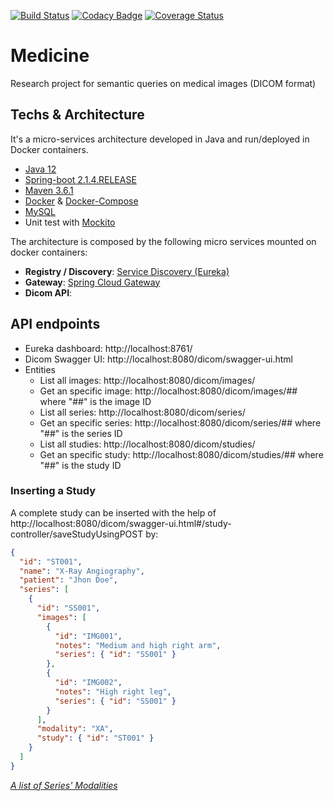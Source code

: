 [![Build Status](https://travis-ci.org/maguero/medicine.svg?branch=master)](https://travis-ci.org/maguero/medicine)
[![Codacy Badge](https://api.codacy.com/project/badge/Grade/bb2ada5ec1cf47a484480d68bd5afab7)](https://www.codacy.com/app/maguero/medicine?utm_source=github.com&amp;utm_medium=referral&amp;utm_content=maguero/medicine&amp;utm_campaign=Badge_Grade)
[![Coverage Status](https://coveralls.io/repos/github/maguero/medicine/badge.svg?branch=master)](https://coveralls.io/github/maguero/medicine?branch=master)
# Medicine
Research project for semantic queries on medical images (DICOM format)

## Techs & Architecture
It's a micro-services architecture developed in Java and run/deployed in Docker containers.
* [Java 12](https://openjdk.java.net/projects/jdk/12/)
* [Spring-boot 2.1.4.RELEASE](https://spring.io/guides/gs/spring-boot/)
* [Maven 3.6.1](https://maven.apache.org/docs/3.6.1/release-notes.html)
* [Docker](https://www.docker.com/) & [Docker-Compose](https://docs.docker.com/compose/)
* [MySQL](https://hub.docker.com/_/mysql)
* Unit test with [Mockito](https://site.mockito.org/)

The architecture is composed by the following micro services mounted on docker containers:
* **Registry / Discovery**: [Service Discovery (Eureka)](https://spring.io/guides/gs/service-registration-and-discovery/)
* **Gateway**: [Spring Cloud Gateway](https://spring.io/projects/spring-cloud-gateway)
* **Dicom API**: 

## API endpoints

* Eureka dashboard: http://localhost:8761/
* Dicom Swagger UI: http://localhost:8080/dicom/swagger-ui.html
* Entities
  * List all images: http://localhost:8080/dicom/images/
  * Get an specific image: http://localhost:8080/dicom/images/## where "##" is the image ID
  * List all series: http://localhost:8080/dicom/series/
  * Get an specific series: http://localhost:8080/dicom/series/## where "##" is the series ID
  * List all studies: http://localhost:8080/dicom/studies/
  * Get an specific study: http://localhost:8080/dicom/studies/## where "##" is the study ID

### Inserting a Study

A complete study can be inserted with the help of http://localhost:8080/dicom/swagger-ui.html#/study-controller/saveStudyUsingPOST by:
``` JSON
{
  "id": "ST001",
  "name": "X-Ray Angiography",
  "patient": "Jhon Doe",
  "series": [
    {
      "id": "SS001",
      "images": [
        {
          "id": "IMG001",
          "notes": "Medium and high right arm",
          "series": { "id": "SS001" }
        },
        {
          "id": "IMG002",
          "notes": "High right leg",
          "series": { "id": "SS001" }
        }
      ],
      "modality": "XA",
      "study": { "id": "ST001" }
    }
  ]
}
```
[_A list of Series' Modalities_](https://www.dicomlibrary.com/dicom/modality/)
